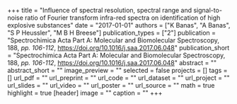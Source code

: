 +++
title = "Influence of spectral resolution, spectral range and signal-to-noise ratio of Fourier transform infra-red spectra on identification of high explosive substances"
date = "2017-01-01"
authors = ["K Banas", "A Banas", "S P Heussler", "M B H Breese"]
publication_types = ["2"]
publication = "Spectrochimica Acta Part A: Molecular and Biomolecular Spectroscopy, 188, _pp. 106-112_, https://doi.org/10.1016/j.saa.2017.06.048"
publication_short = "Spectrochimica Acta Part A: Molecular and Biomolecular Spectroscopy, 188, _pp. 106-112_, https://doi.org/10.1016/j.saa.2017.06.048"
abstract = ""
abstract_short = ""
image_preview = ""
selected = false
projects = []
tags = []
url_pdf = ""
url_preprint = ""
url_code = ""
url_dataset = ""
url_project = ""
url_slides = ""
url_video = ""
url_poster = ""
url_source = ""
math = true
highlight = true
[header]
image = ""
caption = ""
+++
